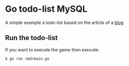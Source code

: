 # Go todo-list MySQL

A simple example a todo-list based on the article of a [blog](https://medium.com/better-programming/build-a-simple-todolist-app-in-golang-82297ec25c7d)


## Run the todo-list

If you want to execute the game then execute:

```
$ go run cmd/main.go
```